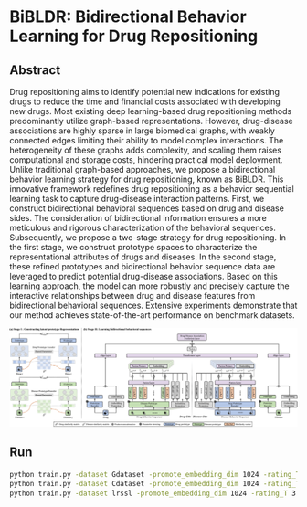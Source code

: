 # BiBLDR: Bidirectional Behavior Learning for  Drug Repositioning
## Abstract
Drug repositioning aims to identify potential new indications for existing drugs to reduce the time and financial costs associated with developing new drugs. Most existing deep learning-based drug repositioning methods predominantly utilize graph-based representations. However, drug-disease associations are highly sparse in large biomedical graphs, with weakly connected edges limiting their ability to model complex interactions. The heterogeneity of these graphs adds complexity, and scaling them raises computational and storage costs, hindering practical model deployment. Unlike traditional graph-based approaches, we propose a bidirectional behavior learning strategy for drug repositioning, known as BiBLDR. This innovative framework redefines drug repositioning as a behavior sequential learning task to capture drug-disease interaction patterns. First, we construct bidirectional behavioral sequences based on drug and disease sides. The consideration of bidirectional information ensures a more meticulous and rigorous characterization of the behavioral sequences. Subsequently, we propose a two-stage strategy for drug repositioning. In the first stage, we construct prototype spaces to characterize the representational attributes of drugs and diseases. In the second stage, these refined prototypes and bidirectional behavior sequence data are leveraged to predict potential drug-disease associations. Based on this learning approach, the model can more robustly and precisely capture the interactive relationships between drug and disease features from bidirectional behavioral sequences. Extensive experiments demonstrate that our method achieves state-of-the-art performance on benchmark datasets.

![The proposed BiBLDR framework. (a) Utilize similarity data to construct prototype spaces for drugs and diseases separately. (b) Utilize prototypes and bidirectional behavioral sequence information to predict drug-disease associations.](main.png)
## Run
```bash
python train.py -dataset Gdataset -promote_embedding_dim 1024 -rating_T 2
python train.py -dataset Cdataset -promote_embedding_dim 1024 -rating_T 2
python train.py -dataset lrssl -promote_embedding_dim 1024 -rating_T 3
```
